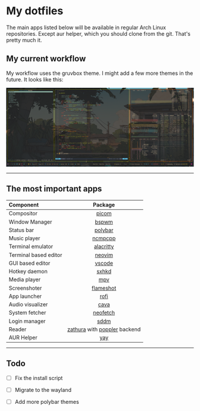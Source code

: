 # My dotfiles

The main apps listed below will be available in regular Arch Linux repositories.
Except aur helper, which you should clone from the git. That's pretty much it.

## My current workflow 

My workflow uses the gruvbox theme. 
I might add a few more themes in the future.
It looks like this:

![My workflow](screenshots/layout.png)

---

## The most important apps

| Component | Package |
| :--- | :---: |
| Compositor | [picom](https://github.com/yshui/picom) |
| Window Manager | [bspwm](https://github.com/baskerville/bspwm) |
| Status bar | [polybar](https://github.com/polybar/polybar) |
| Music player | [ncmpcpp](https://github.com/ncmpcpp/ncmpcpp) |
| Terminal emulator | [alacritty](https://github.com/alacritty/alacritty) |
| Terminal based editor | [neovim](https://github.com/neovim/neovim) |
| GUI based editor | [vscode](https://github.com/microsoft/vscode) |
| Hotkey daemon | [sxhkd](https://github.com/baskerville/sxhkd) |
| Media player | [mpv](https://github.com/mpv-player/mpv) |
| Screenshoter | [flameshot](https://github.com/flameshot-org/flameshot) |
| App launcher | [rofi](https://github.com/davatorium/rofi) |
| Audio visualizer | [cava](https://github.com/karlstav/cava) |
| System fetcher | [neofetch](https://github.com/dylanaraps/neofetch) |
| Login manager | [sddm](https://github.com/sddm/sddm) |
| Reader | [zathura](https://github.com/pwmt/zathura) with [poppler](https://github.com/pwmt/zathura-pdf-poppler) backend |
| AUR Helper | [yay](https://github.com/Jguer/yay) |

---

## Todo

- [ ] Fix the install script
- [ ] Migrate to the wayland
- [ ] Add more polybar themes



